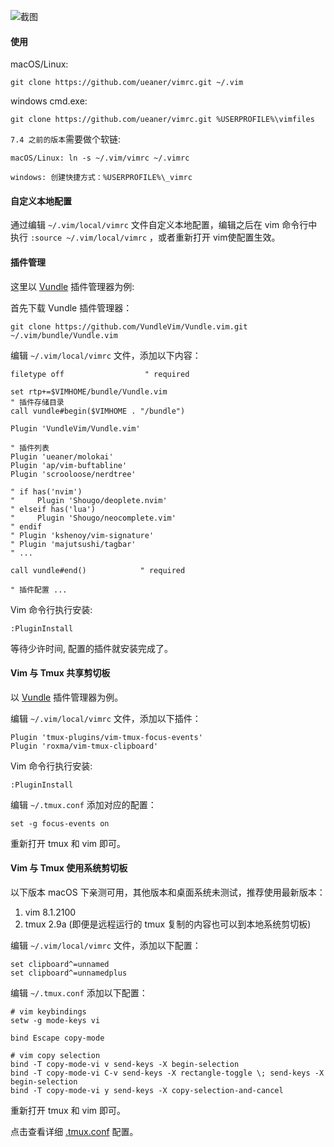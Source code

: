 ![截图](https://i.imgur.com/ScFMDYe.png)

#### 使用

macOS/Linux:

    git clone https://github.com/ueaner/vimrc.git ~/.vim

windows cmd.exe:

    git clone https://github.com/ueaner/vimrc.git %USERPROFILE%\vimfiles

`7.4 之前的版本`需要做个软链:

    macOS/Linux: ln -s ~/.vim/vimrc ~/.vimrc

    windows: 创建快捷方式：%USERPROFILE%\_vimrc

#### 自定义本地配置

通过编辑 `~/.vim/local/vimrc` 文件自定义本地配置，编辑之后在 vim 命令行中执行
`:source ~/.vim/local/vimrc` ，或者重新打开 vim使配置生效。

#### 插件管理

这里以 [Vundle] 插件管理器为例:

首先下载 Vundle 插件管理器：

    git clone https://github.com/VundleVim/Vundle.vim.git ~/.vim/bundle/Vundle.vim

编辑 `~/.vim/local/vimrc` 文件，添加以下内容：

    filetype off                  " required

    set rtp+=$VIMHOME/bundle/Vundle.vim
    " 插件存储目录
    call vundle#begin($VIMHOME . "/bundle")

    Plugin 'VundleVim/Vundle.vim'

    " 插件列表
    Plugin 'ueaner/molokai'
    Plugin 'ap/vim-buftabline'
    Plugin 'scrooloose/nerdtree'

    " if has('nvim')
    "     Plugin 'Shougo/deoplete.nvim'
    " elseif has('lua')
    "     Plugin 'Shougo/neocomplete.vim'
    " endif
    " Plugin 'kshenoy/vim-signature'
    " Plugin 'majutsushi/tagbar'
    " ...

    call vundle#end()            " required

    " 插件配置 ...

Vim 命令行执行安装:

    :PluginInstall

等待少许时间, 配置的插件就安装完成了。

#### Vim 与 Tmux 共享剪切板

以 [Vundle] 插件管理器为例。

编辑 `~/.vim/local/vimrc` 文件，添加以下插件：

    Plugin 'tmux-plugins/vim-tmux-focus-events'
    Plugin 'roxma/vim-tmux-clipboard'

Vim 命令行执行安装:

    :PluginInstall

编辑 `~/.tmux.conf` 添加对应的配置：

    set -g focus-events on

重新打开 tmux 和 vim 即可。

#### Vim 与 Tmux 使用系统剪切板

以下版本 macOS 下亲测可用，其他版本和桌面系统未测试，推荐使用最新版本：

1. vim 8.1.2100
2. tmux 2.9a (即便是远程运行的 tmux 复制的内容也可以到本地系统剪切板)

编辑 `~/.vim/local/vimrc` 文件，添加以下配置：

    set clipboard^=unnamed
    set clipboard^=unnamedplus

编辑 `~/.tmux.conf` 添加以下配置：

    # vim keybindings
    setw -g mode-keys vi

    bind Escape copy-mode

    # vim copy selection
    bind -T copy-mode-vi v send-keys -X begin-selection
    bind -T copy-mode-vi C-v send-keys -X rectangle-toggle \; send-keys -X begin-selection
    bind -T copy-mode-vi y send-keys -X copy-selection-and-cancel

重新打开 tmux 和 vim 即可。

点击查看详细 [.tmux.conf] 配置。

[Vundle]: https://github.com/VundleVim/Vundle.vim
[.tmux.conf]: https://github.com/ueaner/dotfiles/blob/master/.tmux.conf

